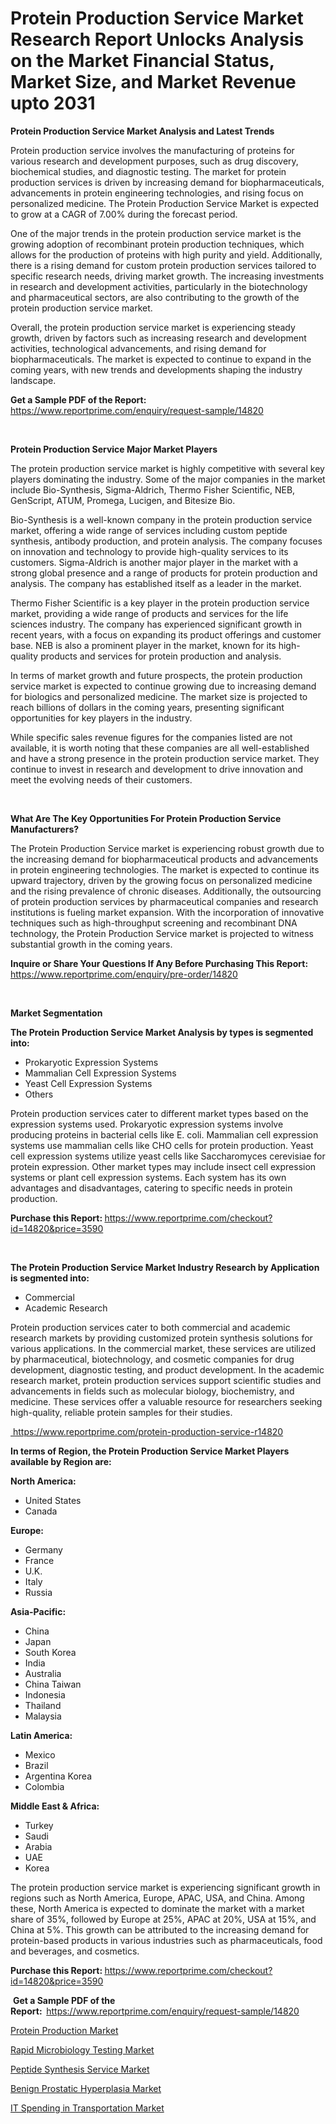 <p><h1>Protein Production Service Market Research Report Unlocks Analysis on the Market Financial Status, Market Size, and Market Revenue upto 2031</h1></p><p><strong>Protein Production Service Market Analysis and Latest Trends</strong></p>
<p><p>Protein production service involves the manufacturing of proteins for various research and development purposes, such as drug discovery, biochemical studies, and diagnostic testing. The market for protein production services is driven by increasing demand for biopharmaceuticals, advancements in protein engineering technologies, and rising focus on personalized medicine. The Protein Production Service Market is expected to grow at a CAGR of 7.00% during the forecast period.</p><p>One of the major trends in the protein production service market is the growing adoption of recombinant protein production techniques, which allows for the production of proteins with high purity and yield. Additionally, there is a rising demand for custom protein production services tailored to specific research needs, driving market growth. The increasing investments in research and development activities, particularly in the biotechnology and pharmaceutical sectors, are also contributing to the growth of the protein production service market.</p><p>Overall, the protein production service market is experiencing steady growth, driven by factors such as increasing research and development activities, technological advancements, and rising demand for biopharmaceuticals. The market is expected to continue to expand in the coming years, with new trends and developments shaping the industry landscape.</p></p>
<p><strong>Get a Sample PDF of the Report:&nbsp;</strong> <a href="https://www.reportprime.com/enquiry/request-sample/14820">https://www.reportprime.com/enquiry/request-sample/14820</a></p>
<p>&nbsp;</p>
<p><strong>Protein Production Service Major Market Players</strong></p>
<p><p>The protein production service market is highly competitive with several key players dominating the industry. Some of the major companies in the market include Bio-Synthesis, Sigma-Aldrich, Thermo Fisher Scientific, NEB, GenScript, ATUM, Promega, Lucigen, and Bitesize Bio.</p><p>Bio-Synthesis is a well-known company in the protein production service market, offering a wide range of services including custom peptide synthesis, antibody production, and protein analysis. The company focuses on innovation and technology to provide high-quality services to its customers. Sigma-Aldrich is another major player in the market with a strong global presence and a range of products for protein production and analysis. The company has established itself as a leader in the market.</p><p>Thermo Fisher Scientific is a key player in the protein production service market, providing a wide range of products and services for the life sciences industry. The company has experienced significant growth in recent years, with a focus on expanding its product offerings and customer base. NEB is also a prominent player in the market, known for its high-quality products and services for protein production and analysis.</p><p>In terms of market growth and future prospects, the protein production service market is expected to continue growing due to increasing demand for biologics and personalized medicine. The market size is projected to reach billions of dollars in the coming years, presenting significant opportunities for key players in the industry.</p><p>While specific sales revenue figures for the companies listed are not available, it is worth noting that these companies are all well-established and have a strong presence in the protein production service market. They continue to invest in research and development to drive innovation and meet the evolving needs of their customers.</p></p>
<p>&nbsp;</p>
<p><strong>What Are The Key Opportunities For Protein Production Service Manufacturers?</strong></p>
<p><p>The Protein Production Service market is experiencing robust growth due to the increasing demand for biopharmaceutical products and advancements in protein engineering technologies. The market is expected to continue its upward trajectory, driven by the growing focus on personalized medicine and the rising prevalence of chronic diseases. Additionally, the outsourcing of protein production services by pharmaceutical companies and research institutions is fueling market expansion. With the incorporation of innovative techniques such as high-throughput screening and recombinant DNA technology, the Protein Production Service market is projected to witness substantial growth in the coming years.</p></p>
<p><strong>Inquire or Share Your Questions If Any Before Purchasing This Report:</strong> <a href="https://www.reportprime.com/enquiry/pre-order/14820">https://www.reportprime.com/enquiry/pre-order/14820</a></p>
<p>&nbsp;</p>
<p><strong>Market Segmentation</strong></p>
<p><strong>The Protein Production Service Market Analysis by types is segmented into:</strong></p>
<p><ul><li>Prokaryotic Expression Systems</li><li>Mammalian Cell Expression Systems</li><li>Yeast Cell Expression Systems</li><li>Others</li></ul></p>
<p><p>Protein production services cater to different market types based on the expression systems used. Prokaryotic expression systems involve producing proteins in bacterial cells like E. coli. Mammalian cell expression systems use mammalian cells like CHO cells for protein production. Yeast cell expression systems utilize yeast cells like Saccharomyces cerevisiae for protein expression. Other market types may include insect cell expression systems or plant cell expression systems. Each system has its own advantages and disadvantages, catering to specific needs in protein production.</p></p>
<p><strong>Purchase this Report:&nbsp;</strong><a href="https://www.reportprime.com/checkout?id=14820&price=3590">https://www.reportprime.com/checkout?id=14820&price=3590</a></p>
<p>&nbsp;</p>
<p><strong>The Protein Production Service Market Industry Research by Application is segmented into:</strong></p>
<p><ul><li>Commercial</li><li>Academic Research</li></ul></p>
<p><p>Protein production services cater to both commercial and academic research markets by providing customized protein synthesis solutions for various applications. In the commercial market, these services are utilized by pharmaceutical, biotechnology, and cosmetic companies for drug development, diagnostic testing, and product development. In the academic research market, protein production services support scientific studies and advancements in fields such as molecular biology, biochemistry, and medicine. These services offer a valuable resource for researchers seeking high-quality, reliable protein samples for their studies.</p></p>
<p><a href="https://www.reportprime.com/protein-production-service-r14820">&nbsp;https://www.reportprime.com/protein-production-service-r14820</a></p>
<p><strong>In terms of Region, the Protein Production Service Market Players available by Region are:</strong></p>
<p>
    <p> <strong> North America: </strong>
        <ul>
            <li>United States</li>
            <li>Canada</li>
        </ul>
        </p> 
    <p> <strong> Europe: </strong>
        <ul>
            <li>Germany</li>
            <li>France</li>
            <li>U.K.</li>
            <li>Italy</li>
            <li>Russia</li>
        </ul>
        </p> 
    <p> <strong> Asia-Pacific: </strong>
        <ul>
            <li>China</li>
            <li>Japan</li>
            <li>South Korea</li>
            <li>India</li>
            <li>Australia</li>
            <li>China Taiwan</li>
            <li>Indonesia</li>
            <li>Thailand</li>
            <li>Malaysia</li>
        </ul>
        </p> 
    <p> <strong> Latin America: </strong>
        <ul>
            <li>Mexico</li>
            <li>Brazil</li>
            <li>Argentina Korea</li>
            <li>Colombia</li>
        </ul>
        </p> 
    <p> <strong> Middle East & Africa: </strong>
        <ul>
            <li>Turkey</li>
            <li>Saudi</li>
            <li>Arabia</li>
            <li>UAE</li>
            <li>Korea</li>
        </ul>
    </p>
    </p>
<p><p>The protein production service market is experiencing significant growth in regions such as North America, Europe, APAC, USA, and China. Among these, North America is expected to dominate the market with a market share of 35%, followed by Europe at 25%, APAC at 20%, USA at 15%, and China at 5%. This growth can be attributed to the increasing demand for protein-based products in various industries such as pharmaceuticals, food and beverages, and cosmetics.</p></p>
<p><strong>Purchase this Report: </strong><a href="https://www.reportprime.com/checkout?id=14820&price=3590">https://www.reportprime.com/checkout?id=14820&price=3590</a></p>
<p>&nbsp;<strong>Get a Sample PDF of the Report:&nbsp;&nbsp;</strong><a href="https://www.reportprime.com/enquiry/request-sample/14820">https://www.reportprime.com/enquiry/request-sample/14820</a></p>
<p><strong></strong></p>
<p><p><a href="https://github.com/Krish2023na/Market-Research-Report-List-5/blob/main/protein-production-market.md">Protein Production Market</a></p><p><a href="https://issuu.com/reportprime-2/docs/rapid-microbiology-testing-market-size-2030.pptx">Rapid Microbiology Testing Market</a></p><p><a href="https://github.com/RickHolmes3/Market-Research-Report-List-5/blob/main/peptide-synthesis-service-market.md">Peptide Synthesis Service Market</a></p><p><a href="https://issuu.com/reportprime-2/docs/benign-prostatic-hyperplasia-market-size-2030.pptx">Benign Prostatic Hyperplasia Market</a></p><p><a href="https://medium.com/@trameciabutler45/it-spending-in-transportation-market-size-market-segmentation-market-trends-and-growth-analysis-44fd91c6115f">IT Spending in Transportation Market</a></p></p>